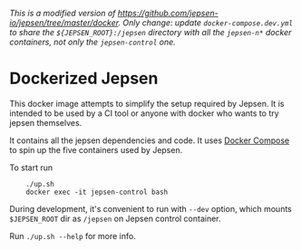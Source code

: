 *This is a modified version of
https://github.com/jepsen-io/jepsen/tree/master/docker. Only change:
update `docker-compose.dev.yml` to share the `${JEPSEN_ROOT}:/jepsen`
directory with all the `jepsen-n*` docker containers, not only the `jepsen-control`
one.*

Dockerized Jepsen
=================

This docker image attempts to simplify the setup required by Jepsen.
It is intended to be used by a CI tool or anyone with docker who wants to try jepsen themselves.

It contains all the jepsen dependencies and code. It uses [Docker Compose](https://github.com/docker/compose) to spin up the five
containers used by Jepsen.  

To start run

````
    ./up.sh
    docker exec -it jepsen-control bash
````

During development, it's convenient to run with `--dev` option, which mounts `$JEPSEN_ROOT` dir as `/jepsen` on Jepsen control container.

Run `./up.sh --help` for more info.